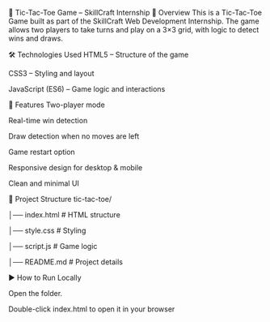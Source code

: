 🎯 Tic-Tac-Toe Game – SkillCraft Internship
📌 Overview
This is a Tic-Tac-Toe Game built as part of the SkillCraft Web Development Internship.
The game allows two players to take turns and play on a 3×3 grid, with logic to detect wins and draws.

🛠 Technologies Used
HTML5 – Structure of the game

CSS3 – Styling and layout

JavaScript (ES6) – Game logic and interactions

🚀 Features
Two-player mode

Real-time win detection

Draw detection when no moves are left

Game restart option

Responsive design for desktop & mobile

Clean and minimal UI

📂 Project Structure
tic-tac-toe/

│── index.html   # HTML structure

│── style.css    # Styling

│── script.js    # Game logic

│── README.md    # Project details

▶️ How to Run Locally

Open the folder.

Double-click index.html to open it in your browser
